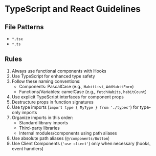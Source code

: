 # TypeScript and React Guidelines

## File Patterns
- `*.tsx`
- `*.ts`

## Rules

1. Always use functional components with Hooks
2. Use TypeScript for enhanced type safety
3. Follow these naming conventions:
   - Components: PascalCase (e.g., `HabitList`, `AddHabitForm`)
   - Functions/Variables: camelCase (e.g., `fetchHabits`, `habitCount`)
4. Use explicit TypeScript interfaces for component props
5. Destructure props in function signatures
6. Use type imports (`import type { MyType } from './types'`) for type-only imports
7. Organize imports in this order:
   - Standard library imports
   - Third-party libraries
   - Internal modules/components using path aliases
8. Use absolute path aliases (`@/components/Button`)
9. Use Client Components (`'use client'`) only when necessary (hooks, event handlers) 